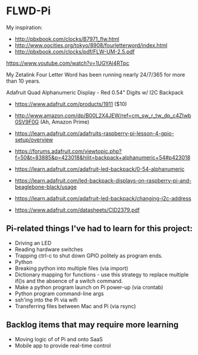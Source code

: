# FLWD-Pi

My inspiration:

- http://pbxbook.com/clocks/B7971_flw.html
- http://www.oocities.org/tokyo/8908/fourletterword/index.html
- http://pbxbook.com/clocks/pdf/FLW-UM-2.5.pdf

https://www.youtube.com/watch?v=1UGYAl4RTpc

My Zetalink Four Letter Word has been running nearly 24/7/365 for more than 10 years.


Adafruit Quad Alphanumeric Display - Red 0.54" Digits w/ I2C Backpack 
- https://www.adafruit.com/products/1911  ($10)
- http://www.amazon.com/dp/B00L2X4JEW/ref=cm_sw_r_tw_dp_c4ZIwb0SV9F0G (Ah, Amazon Prime)

- https://learn.adafruit.com/adafruits-raspberry-pi-lesson-4-gpio-setup/overview
- https://forums.adafruit.com/viewtopic.php?f=50&t=83885&p=423018&hilit=backpack+alphanumeric+54#p423018
- https://learn.adafruit.com/adafruit-led-backpack/0-54-alphanumeric
- https://learn.adafruit.com/led-backpack-displays-on-raspberry-pi-and-beaglebone-black/usage
- https://learn.adafruit.com/adafruit-led-backpack/changing-i2c-address
- https://www.adafruit.com/datasheets/CID2379.pdf

Pi-related things I've had to learn for this project:
-----------
- Driving an LED
- Reading hardware switches
- Trapping ctrl-c to shut down GPIO politely as program ends.
- Python
- Breaking python into multiple files (via import)
- Dictionary mapping for functions - use this strategy to replace multiple if()s and the absence of a switch command.
- Make a python program launch on Pi power-up (via crontab)
- Python program command-line args
- ssh'ing into the Pi via wifi
- Transferring files between Mac and Pi (via rsync)


Backlog items that may require more learning
-----------
- Moving logic of of Pi and onto SaaS
- Mobile app to provide real-time control
 
